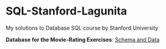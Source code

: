 # SQL-Stanford-Lagunita
My solutions to Database SQL course by Stanford University<br/>

**Database for the Movie-Rating Exercises**: [Schema and Data](https://lagunita.stanford.edu/c4x/DB/SQL/asset/moviedata.html)

